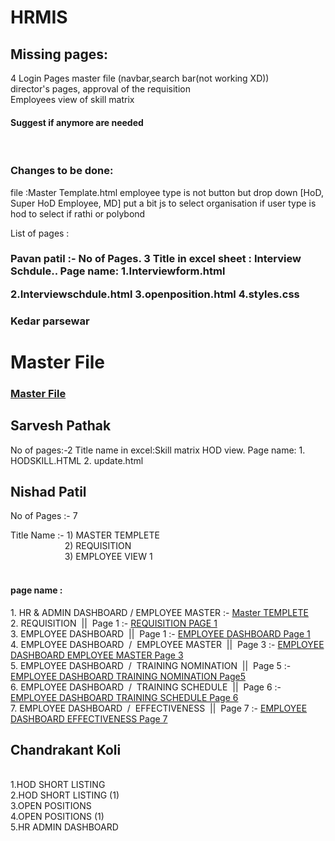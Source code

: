 # HRMIS

<h2>Missing pages:</h2>
4 Login Pages
master file (navbar,search bar(not working XD))<br>
director's pages, approval of the requisition<br>
Employees view of skill matrix<br>
<h4>Suggest if anymore are needed</h4><br>
<h3>Changes to be done:</h3>
file :Master Template.html
employee type is not button but drop down [HoD, Super HoD Employee, MD]
put a bit js to select organisation if user type is hod to select if rathi or polybond


List of pages : 



<h3>Pavan patil :-  No of Pages. 3   
Title in excel sheet :  Interview Schdule..
Page name:
1.Interviewform.html
  
2.Interviewschdule.html
3.openposition.html
4.styles.css

<h3>Kedar parsewar<h1> 
Master File<br>

<h3>
<a href="https://github.com/curiosaurus/HRMIS/blob/master/masterfile.html">Master File</a>
  
 <h2>Sarvesh Pathak</h2>
 No of pages:-2
 Title name in excel:Skill matrix HOD view.
 Page name:
 1. HODSKILL.HTML
 2. update.html
 
 
 
 
<h2>Nishad Patil</h2>
No of Pages :- 7
<br>

Title Name :-  1) MASTER TEMPLETE <br>
 &nbsp;&nbsp;&nbsp;&nbsp;&nbsp;&nbsp;&nbsp;&nbsp;&nbsp;&nbsp;&nbsp;&nbsp;&nbsp;&nbsp;&nbsp;&nbsp;&nbsp;&nbsp;&nbsp;&nbsp;&nbsp;&nbsp;2) REQUISITION<br>&nbsp;&nbsp;&nbsp;&nbsp;&nbsp;&nbsp;&nbsp;&nbsp;&nbsp;&nbsp;&nbsp;&nbsp;&nbsp;&nbsp;&nbsp;&nbsp;&nbsp;&nbsp;&nbsp;&nbsp;&nbsp;&nbsp;3) EMPLOYEE VIEW 1<br>
<br>
<h4>page name :</h4>
1. HR & ADMIN DASHBOARD / EMPLOYEE MASTER  :-  <a href="https://github.com/Nishad00/HRMIS/blob/master/Master%20Template.html">Master TEMPLETE</a>
<br>
2. REQUISITION &nbsp;||&nbsp; Page 1 :- <a href="https://github.com/Nishad00/HRMIS/blob/master/Requisition.html"> REQUISITION PAGE 1 </a>
<br>
3. EMPLOYEE DASHBOARD &nbsp;||&nbsp; Page 1  :-
<a href="https://github.com/curiosaurus/HRMIS/blob/master/EmployeeDashboardPage1.html">EMPLOYEE DASHBOARD Page 1</a>
<br>
4. EMPLOYEE DASHBOARD &nbsp;/&nbsp; EMPLOYEE MASTER &nbsp;||&nbsp; Page 3  :- <a href="https://github.com/curiosaurus/HRMIS/blob/master/EmployeeDashEmployeeMasterPage3.html">EMPLOYEE DASHBOARD EMPLOYEE MASTER Page 3</a>
<br>
5. EMPLOYEE DASHBOARD &nbsp;/&nbsp; TRAINING NOMINATION &nbsp;||&nbsp; Page 5  :- <a href="https://github.com/curiosaurus/HRMIS/blob/master/EmployeeDashTrainingNominationPage5.html">EMPLOYEE DASHBOARD TRAINING NOMINATION  Page5</a>
<br>
6. EMPLOYEE DASHBOARD &nbsp;/&nbsp; TRAINING SCHEDULE &nbsp;||&nbsp; Page 6  :- <a href="https://github.com/curiosaurus/HRMIS/blob/master/EmployeeDashboardTrainingSchedulePage6.html">EMPLOYEE DASHBOARD TRAINING SCHEDULE Page 6</a>
<br>
7. EMPLOYEE DASHBOARD &nbsp;/&nbsp; EFFECTIVENESS &nbsp;||&nbsp; Page 7  :- <a href="https://github.com/curiosaurus/HRMIS/blob/master/EmployeeDashoardEffectivespage7.html">EMPLOYEE DASHBOARD EFFECTIVENESS Page 7</a>
<br>

<h2>Chandrakant Koli</h2>
  <br>
  1.HOD SHORT LISTING<br>
  2.HOD SHORT LISTING (1)<br>
  3.OPEN POSITIONS<br>
  4.OPEN POSITIONS (1)<br>
  5.HR ADMIN DASHBOARD<br>
  
